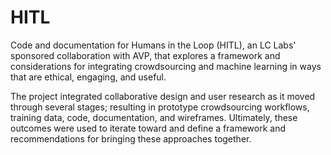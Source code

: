 # HITL

Code and documentation for Humans in the Loop (HITL), an LC Labs' sponsored collaboration with AVP, that explores a framework and considerations for integrating crowdsourcing and machine learning in ways that are ethical, engaging, and useful.  

The project integrated collaborative design and user research as it moved through several stages; resulting in prototype crowdsourcing workflows, training data, code, documentation, and wireframes. Ultimately, these outcomes were used to iterate toward and define a framework and recommendations for bringing these approaches together. 
